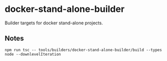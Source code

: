 # docker-stand-alone-builder

Builder targets for docker stand-alone projects.

## Notes

`npm run tsc -- tools/builders/docker-stand-alone-builder/build --types node --downlevelIteration`
